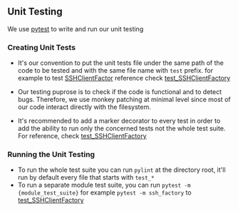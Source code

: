 ## Unit Testing

We use [pytest](https://docs.pytest.org/en/latest/) to write and run our unit testing

### Creating Unit Tests

- It's our convention to put the unit tests file under the same path of the code to be tested and with the same file name with `test` prefix. for example to test [SSHClientFactor](https://github.com/Jumpscale/core9/blob/master/JumpScale9/clients/ssh/SSHClientFactory.py) reference check [test_SSHClientFactory](https://github.com/Jumpscale/core9/blob/master/JumpScale9/clients/ssh/test_SSHClientFactory.py)

- Our testing puprose is to check if the code is functional and to detect bugs. Therefore, we use monkey patching at minimal level since most of our code interact directly with the filesystem.

- It's recommended to add a marker decorator to every test in order to add the ability to run only the concerned tests not the whole test suite.
For reference, check [test_SSHClientFactory](https://github.com/Jumpscale/core9/blob/master/JumpScale9/clients/ssh/test_SSHClientFactory.py#L51)


### Running the Unit Testing

- To run the whole test suite you can run `pylint` at the directory root, it'll run by default every file that starts with `test_*`
- To run a separate module test suite, you can run `pytest -m {module_test_suite}` for example `pytest -m ssh_factory` to [test_SSHClientFactory](https://github.com/Jumpscale/core9/blob/master/JumpScale9/clients/ssh/test_SSHClientFactory.py)
